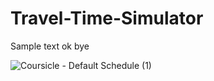 # Travel-Time-Simulator

Sample text ok bye

![Coursicle - Default Schedule (1)](https://user-images.githubusercontent.com/97347362/179365044-aa00bf2d-34ea-4f92-abc6-9781da21e597.png)
